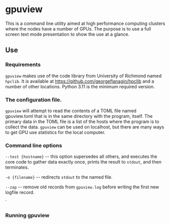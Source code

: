 # gpuview

This is a command line utility aimed at high performance computing clusters where the nodes have
a number of GPUs. The purpose is to use a full screen text mode presentation to show the use at
a glance.

## Use

### Requirements

`gpuview` makes use of the code library from University of Richmond named `hpclib`. It is available
at https://github.com/georgeflanagin/hpclib and a number of other locations. Python 3.11 is the 
minimum required version.

### The configuration file. 

`gpuview` will attempt to read the contents of a TOML file named gpuview.toml that is in the
same directory with the program, itself. The primary data in the TOML file is a list of the
hosts where the program is to collect the data. `gpuview` can be used on localhost, but there
are many ways to get GPU use statistics for the local computer. 

### Command line options

`--test {hostname}` -- this option supersedes all others, and executes the core code to gather
data exactly once, prints the result to `stdout`, and then terminates.

`-o {filename}` -- redirects `stdout` to the named file. 

`--zap` -- remove old records from `gpuview.log` before writing the first new logfile record.

`

### Running gpuview

```bash
```
